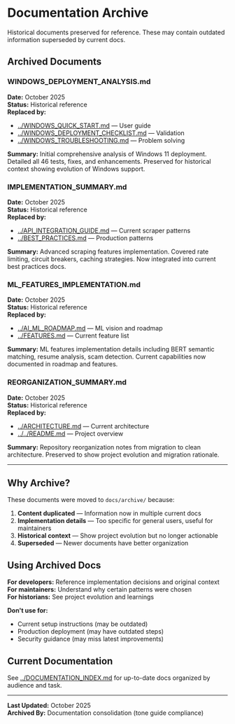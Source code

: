 # Documentation Archive

Historical documents preserved for reference. These may contain outdated information superseded by current docs.

## Archived Documents

### WINDOWS_DEPLOYMENT_ANALYSIS.md
**Date:** October 2025  
**Status:** Historical reference  
**Replaced by:** 
- [../WINDOWS_QUICK_START.md](../WINDOWS_QUICK_START.md) — User guide
- [../WINDOWS_DEPLOYMENT_CHECKLIST.md](../WINDOWS_DEPLOYMENT_CHECKLIST.md) — Validation
- [../WINDOWS_TROUBLESHOOTING.md](../WINDOWS_TROUBLESHOOTING.md) — Problem solving

**Summary:** Initial comprehensive analysis of Windows 11 deployment. Detailed all 46 tests, fixes, and enhancements. Preserved for historical context showing evolution of Windows support.

### IMPLEMENTATION_SUMMARY.md
**Date:** October 2025  
**Status:** Historical reference  
**Replaced by:**
- [../API_INTEGRATION_GUIDE.md](../API_INTEGRATION_GUIDE.md) — Current scraper patterns
- [../BEST_PRACTICES.md](../BEST_PRACTICES.md) — Production patterns

**Summary:** Advanced scraping features implementation. Covered rate limiting, circuit breakers, caching strategies. Now integrated into current best practices docs.

### ML_FEATURES_IMPLEMENTATION.md
**Date:** October 2025  
**Status:** Historical reference  
**Replaced by:**
- [../AI_ML_ROADMAP.md](../AI_ML_ROADMAP.md) — ML vision and roadmap
- [../FEATURES.md](../FEATURES.md) — Current feature list

**Summary:** ML features implementation details including BERT semantic matching, resume analysis, scam detection. Current capabilities now documented in roadmap and features.

### REORGANIZATION_SUMMARY.md
**Date:** October 2025  
**Status:** Historical reference  
**Replaced by:**
- [../ARCHITECTURE.md](../ARCHITECTURE.md) — Current architecture
- [../../README.md](../../README.md) — Project overview

**Summary:** Repository reorganization notes from migration to clean architecture. Preserved to show project evolution and migration rationale.

---

## Why Archive?

These documents were moved to `docs/archive/` because:

1. **Content duplicated** — Information now in multiple current docs
2. **Implementation details** — Too specific for general users, useful for maintainers
3. **Historical context** — Show project evolution but no longer actionable
4. **Superseded** — Newer documents have better organization

## Using Archived Docs

**For developers:** Reference implementation decisions and original context  
**For maintainers:** Understand why certain patterns were chosen  
**For historians:** See project evolution and learnings

**Don't use for:**
- Current setup instructions (may be outdated)
- Production deployment (may have outdated steps)
- Security guidance (may miss latest improvements)

## Current Documentation

See [../DOCUMENTATION_INDEX.md](../DOCUMENTATION_INDEX.md) for up-to-date docs organized by audience and task.

---

**Last Updated:** October 2025  
**Archived By:** Documentation consolidation (tone guide compliance)
